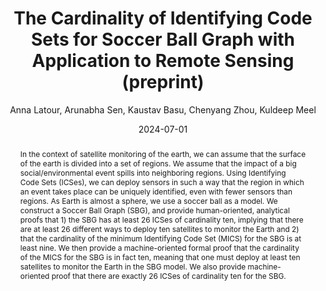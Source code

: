 ---
title: "The Cardinality of Identifying Code Sets for Soccer Ball Graph with Application to Remote Sensing (preprint)"
collection: publications
permalink: /publication/2024-07-01-The-Cardinality-of-Identifying-Code-Sets-for-Soccer-Ball-Graph-with-Application-to-Remote-Sensing-preprint
date: 2024-07-01
year: 2024
author: ' Anna Latour,  Arunabha Sen,  Kaustav Basu,  Chenyang Zhou,  Kuldeep Meel'
venue: 'arXiv'
abstract: 'In the context of satellite monitoring of the earth, we can assume that the surface of the earth is divided into a set of regions. We assume that the impact of a big social/environmental event spills into neighboring regions. Using Identifying Code Sets (ICSes), we can deploy sensors in such a way that the region in which an event takes place can be uniquely identified, even with fewer sensors than regions. As Earth is almost a sphere, we use a soccer ball as a model. We construct a Soccer Ball Graph (SBG), and provide human-oriented, analytical proofs that 1) the SBG has at least 26 ICSes of cardinality ten, implying that there are at least 26 different ways to deploy ten satellites to monitor the Earth and 2) that the cardinality of the minimum Identifying Code Set (MICS) for the SBG is at least nine. We then provide a machine-oriented formal proof that the cardinality of the MICS for the SBG is in fact ten, meaning that one must deploy at least ten satellites to monitor the Earth in the SBG model. We also provide machine-oriented proof that there are exactly 26 ICSes of cardinality ten for the SBG.'
paperurl: 'https://arxiv.org/abs/2407.14120'
links: <a href="https://arxiv.org/abs/2407.14120" target="_blank">pdf</a>, <a href="https://github.com/latower/SBG-bounds/" target="_blank">code</a>, <a href="https://github.com/latower/latower.github.io/raw/master/files/bib/LatEtAl24a.bib" download target="_blank">bib</a>
---